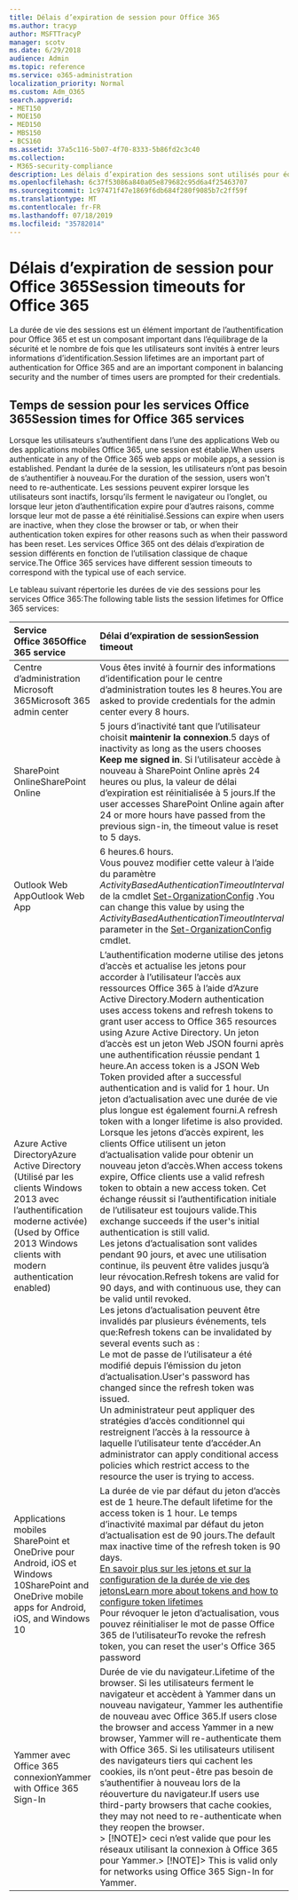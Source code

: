 ```yaml
---
title: Délais d’expiration de session pour Office 365
ms.author: tracyp
author: MSFTTracyP
manager: scotv
ms.date: 6/29/2018
audience: Admin
ms.topic: reference
ms.service: o365-administration
localization_priority: Normal
ms.custom: Adm_O365
search.appverid:
- MET150
- MOE150
- MED150
- MBS150
- BCS160
ms.assetid: 37a5c116-5b07-4f70-8333-5b86fd2c3c40
ms.collection:
- M365-security-compliance
description: Les délais d’expiration des sessions sont utilisés pour équilibrer la sécurité et faciliter l’accès dans les applications clientes Office 365.
ms.openlocfilehash: 6c37f53086a840a05e879682c95d6a4f25463707
ms.sourcegitcommit: 1c97471f47e1869f6db684f280f9085b7c2ff59f
ms.translationtype: MT
ms.contentlocale: fr-FR
ms.lasthandoff: 07/18/2019
ms.locfileid: "35782014"
---
```

# <a name="session-timeouts-for-office-365"></a><span data-ttu-id="11d74-103">Délais d’expiration de session pour Office 365</span><span class="sxs-lookup"><span data-stu-id="11d74-103">Session timeouts for Office 365</span></span>

<span data-ttu-id="11d74-104">La durée de vie des sessions est un élément important de l’authentification pour Office 365 et est un composant important dans l’équilibrage de la sécurité et le nombre de fois que les utilisateurs sont invités à entrer leurs informations d’identification.</span><span class="sxs-lookup"><span data-stu-id="11d74-104">Session lifetimes are an important part of authentication for Office 365 and are an important component in balancing security and the number of times users are prompted for their credentials.</span></span>
  
## <a name="session-times-for-office-365-services"></a><span data-ttu-id="11d74-105">Temps de session pour les services Office 365</span><span class="sxs-lookup"><span data-stu-id="11d74-105">Session times for Office 365 services</span></span>

<span data-ttu-id="11d74-106">Lorsque les utilisateurs s’authentifient dans l’une des applications Web ou des applications mobiles Office 365, une session est établie.</span><span class="sxs-lookup"><span data-stu-id="11d74-106">When users authenticate in any of the Office 365 web apps or mobile apps, a session is established.</span></span> <span data-ttu-id="11d74-107">Pendant la durée de la session, les utilisateurs n’ont pas besoin de s’authentifier à nouveau.</span><span class="sxs-lookup"><span data-stu-id="11d74-107">For the duration of the session, users won't need to re-authenticate.</span></span> <span data-ttu-id="11d74-108">Les sessions peuvent expirer lorsque les utilisateurs sont inactifs, lorsqu’ils ferment le navigateur ou l’onglet, ou lorsque leur jeton d’authentification expire pour d’autres raisons, comme lorsque leur mot de passe a été réinitialisé.</span><span class="sxs-lookup"><span data-stu-id="11d74-108">Sessions can expire when users are inactive, when they close the browser or tab, or when their authentication token expires for other reasons such as when their password has been reset.</span></span> <span data-ttu-id="11d74-109">Les services Office 365 ont des délais d’expiration de session différents en fonction de l’utilisation classique de chaque service.</span><span class="sxs-lookup"><span data-stu-id="11d74-109">The Office 365 services have different session timeouts to correspond with the typical use of each service.</span></span>
  
<span data-ttu-id="11d74-110">Le tableau suivant répertorie les durées de vie des sessions pour les services Office 365:</span><span class="sxs-lookup"><span data-stu-id="11d74-110">The following table lists the session lifetimes for Office 365 services:</span></span>
  
|<span data-ttu-id="11d74-111">**Service Office 365**</span><span class="sxs-lookup"><span data-stu-id="11d74-111">**Office 365 service**</span></span>|<span data-ttu-id="11d74-112">**Délai d’expiration de session**</span><span class="sxs-lookup"><span data-stu-id="11d74-112">**Session timeout**</span></span>|
|:-----|:-----|
|<span data-ttu-id="11d74-113">Centre d’administration Microsoft 365</span><span class="sxs-lookup"><span data-stu-id="11d74-113">Microsoft 365 admin center</span></span>  <br/> |<span data-ttu-id="11d74-114">Vous êtes invité à fournir des informations d’identification pour le centre d’administration toutes les 8 heures.</span><span class="sxs-lookup"><span data-stu-id="11d74-114">You are asked to provide credentials for the admin center every 8 hours.</span></span>  <br/> |
|<span data-ttu-id="11d74-115">SharePoint Online</span><span class="sxs-lookup"><span data-stu-id="11d74-115">SharePoint Online</span></span>  <br/> |<span data-ttu-id="11d74-116">5 jours d’inactivité tant que l’utilisateur choisit **maintenir la connexion**.</span><span class="sxs-lookup"><span data-stu-id="11d74-116">5 days of inactivity as long as the users chooses **Keep me signed in**.</span></span> <span data-ttu-id="11d74-117">Si l’utilisateur accède à nouveau à SharePoint Online après 24 heures ou plus, la valeur de délai d’expiration est réinitialisée à 5 jours.</span><span class="sxs-lookup"><span data-stu-id="11d74-117">If the user accesses SharePoint Online again after 24 or more hours have passed from the previous sign-in, the timeout value is reset to 5 days.</span></span>  <br/> |
|<span data-ttu-id="11d74-118">Outlook Web App</span><span class="sxs-lookup"><span data-stu-id="11d74-118">Outlook Web App</span></span>  <br/> |<span data-ttu-id="11d74-119">6 heures.</span><span class="sxs-lookup"><span data-stu-id="11d74-119">6 hours.</span></span>  <br/> <span data-ttu-id="11d74-120">Vous pouvez modifier cette valeur à l’aide du paramètre _ActivityBasedAuthenticationTimeoutInterval_ de la cmdlet [Set-OrganizationConfig](https://go.microsoft.com/fwlink/p/?LinkId=615378) .</span><span class="sxs-lookup"><span data-stu-id="11d74-120">You can change this value by using the  _ActivityBasedAuthenticationTimeoutInterval_ parameter in the [Set-OrganizationConfig](https://go.microsoft.com/fwlink/p/?LinkId=615378) cmdlet.</span></span>  <br/> |
|<span data-ttu-id="11d74-121">Azure Active Directory</span><span class="sxs-lookup"><span data-stu-id="11d74-121">Azure Active Directory</span></span>  <br/> <span data-ttu-id="11d74-122">(Utilisé par les clients Windows 2013 avec l’authentification moderne activée)</span><span class="sxs-lookup"><span data-stu-id="11d74-122">(Used by Office 2013 Windows clients with modern authentication enabled)</span></span>  <br/> | <span data-ttu-id="11d74-123">L’authentification moderne utilise des jetons d’accès et actualise les jetons pour accorder à l’utilisateur l’accès aux ressources Office 365 à l’aide d’Azure Active Directory.</span><span class="sxs-lookup"><span data-stu-id="11d74-123">Modern authentication uses access tokens and refresh tokens to grant user access to Office 365 resources using Azure Active Directory.</span></span> <span data-ttu-id="11d74-124">Un jeton d’accès est un jeton Web JSON fourni après une authentification réussie pendant 1 heure.</span><span class="sxs-lookup"><span data-stu-id="11d74-124">An access token is a JSON Web Token provided after a successful authentication and is valid for 1 hour.</span></span> <span data-ttu-id="11d74-125">Un jeton d’actualisation avec une durée de vie plus longue est également fourni.</span><span class="sxs-lookup"><span data-stu-id="11d74-125">A refresh token with a longer lifetime is also provided.</span></span> <span data-ttu-id="11d74-126">Lorsque les jetons d’accès expirent, les clients Office utilisent un jeton d’actualisation valide pour obtenir un nouveau jeton d’accès.</span><span class="sxs-lookup"><span data-stu-id="11d74-126">When access tokens expire, Office clients use a valid refresh token to obtain a new access token.</span></span> <span data-ttu-id="11d74-127">Cet échange réussit si l’authentification initiale de l’utilisateur est toujours valide.</span><span class="sxs-lookup"><span data-stu-id="11d74-127">This exchange succeeds if the user's initial authentication is still valid.</span></span>  <br/>  <span data-ttu-id="11d74-128">Les jetons d’actualisation sont valides pendant 90 jours, et avec une utilisation continue, ils peuvent être valides jusqu’à leur révocation.</span><span class="sxs-lookup"><span data-stu-id="11d74-128">Refresh tokens are valid for 90 days, and with continuous use, they can be valid until revoked.</span></span>  <br/>  <span data-ttu-id="11d74-129">Les jetons d’actualisation peuvent être invalidés par plusieurs événements, tels que:</span><span class="sxs-lookup"><span data-stu-id="11d74-129">Refresh tokens can be invalidated by several events such as :</span></span>  <br/>  <span data-ttu-id="11d74-130">Le mot de passe de l’utilisateur a été modifié depuis l’émission du jeton d’actualisation.</span><span class="sxs-lookup"><span data-stu-id="11d74-130">User's password has changed since the refresh token was issued.</span></span>  <br/>  <span data-ttu-id="11d74-131">Un administrateur peut appliquer des stratégies d’accès conditionnel qui restreignent l’accès à la ressource à laquelle l’utilisateur tente d’accéder.</span><span class="sxs-lookup"><span data-stu-id="11d74-131">An administrator can apply conditional access policies which restrict access to the resource the user is trying to access.</span></span>  <br/> |
|<span data-ttu-id="11d74-132">Applications mobiles SharePoint et OneDrive pour Android, iOS et Windows 10</span><span class="sxs-lookup"><span data-stu-id="11d74-132">SharePoint and OneDrive mobile apps for Android, iOS, and Windows 10</span></span>  <br/> |<span data-ttu-id="11d74-133">La durée de vie par défaut du jeton d’accès est de 1 heure.</span><span class="sxs-lookup"><span data-stu-id="11d74-133">The default lifetime for the access token is 1 hour.</span></span> <span data-ttu-id="11d74-134">Le temps d’inactivité maximal par défaut du jeton d’actualisation est de 90 jours.</span><span class="sxs-lookup"><span data-stu-id="11d74-134">The default max inactive time of the refresh token is 90 days.</span></span>  <br/> [<span data-ttu-id="11d74-135">En savoir plus sur les jetons et sur la configuration de la durée de vie des jetons</span><span class="sxs-lookup"><span data-stu-id="11d74-135">Learn more about tokens and how to configure token lifetimes</span></span>](https://docs.microsoft.com/en-us/azure/active-directory/active-directory-configurable-token-lifetimes) <br/> <span data-ttu-id="11d74-136">Pour révoquer le jeton d’actualisation, vous pouvez réinitialiser le mot de passe Office 365 de l’utilisateur</span><span class="sxs-lookup"><span data-stu-id="11d74-136">To revoke the refresh token, you can reset the user's Office 365 password</span></span>  <br/> |
|<span data-ttu-id="11d74-137">Yammer avec Office 365 connexion</span><span class="sxs-lookup"><span data-stu-id="11d74-137">Yammer with Office 365 Sign-In</span></span>  <br/> |<span data-ttu-id="11d74-138">Durée de vie du navigateur.</span><span class="sxs-lookup"><span data-stu-id="11d74-138">Lifetime of the browser.</span></span> <span data-ttu-id="11d74-139">Si les utilisateurs ferment le navigateur et accèdent à Yammer dans un nouveau navigateur, Yammer les authentifie de nouveau avec Office 365.</span><span class="sxs-lookup"><span data-stu-id="11d74-139">If users close the browser and access Yammer in a new browser, Yammer will re-authenticate them with Office 365.</span></span> <span data-ttu-id="11d74-140">Si les utilisateurs utilisent des navigateurs tiers qui cachent les cookies, ils n’ont peut-être pas besoin de s’authentifier à nouveau lors de la réouverture du navigateur.</span><span class="sxs-lookup"><span data-stu-id="11d74-140">If users use third-party browsers that cache cookies, they may not need to re-authenticate when they reopen the browser.</span></span>  <br/> <span data-ttu-id="11d74-141">> [!NOTE]> ceci n’est valide que pour les réseaux utilisant la connexion à Office 365 pour Yammer.</span><span class="sxs-lookup"><span data-stu-id="11d74-141">> [!NOTE]> This is valid only for networks using Office 365 Sign-In for Yammer.</span></span>           |
   

